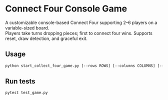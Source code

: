 # Connect Four Console Game

A customizable console-based Connect Four supporting 2–6 players on a variable-sized board.  
Players take turns dropping pieces; first to connect four wins. Supports reset, draw detection, and graceful exit.

## Usage

```bash
python start_collect_four_game.py [--rows ROWS] [--columns COLUMNS] [--players NUM_PLAYERS]
```
## Run tests

```bash
pytest test_game.py
```